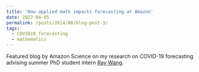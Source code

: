 ```yaml
---
title: 'How applied math impacts forecasting at Amazon'
date: 2022-04-05
permalink: /posts/2014/08/blog-post-3/
tags:
  - COVID19 forecasting
  - mathematics
---
```


Featured blog by Amazon Science on my research on COVID-19 forecasting advising summer PhD student intern [Ray Wang](https://rui1521.github.io/online-cv/).
